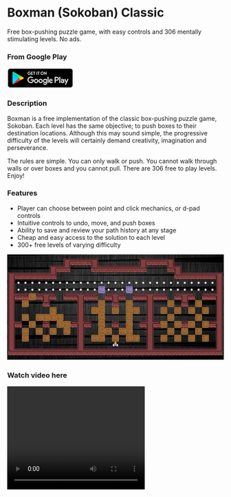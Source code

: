 # Boxman (Sokoban) Classic

Free box-pushing puzzle game, with easy controls and 306 mentally stimulating levels. No ads.

### From Google Play

<a href="https://play.google.com/store/apps/details?id=com.jchip.boxman">
  <img alt="Android app on Google Play" src="https://github.com/jchipgame/sokoban/blob/master/google_play.png" />
</a>

### Description
Boxman is a free implementation of the classic box-pushing puzzle game, Sokoban. Each level has the same objective; to push boxes to their destination locations. Although this may sound simple, the progressive difficulty of the levels will certainly demand creativity, imagination and perseverance.

The rules are simple. You can only walk or push. You cannot walk through walls or over boxes and you cannot pull. There are 306 free to play levels. Enjoy!

### Features

* Player can choose between point and click mechanics, or d-pad controls
* Intuitive controls to undo, move, and push boxes
* Ability to save and review your path history at any stage
* Cheap and easy access to the solution to each level
* 300+ free levels of varying difficulty

<img src="https://github.com/jchipgame/sokoban/blob/master/boxman_game.jpg"/>


### Watch video here

<video width="320" height="240" controls>
  <source src="https://github.com/jchipgame/sokoban/blob/master/ic_launcher-web-video.mp4" type="video/mp4">
  <source src="https://github.com/jchipgame/sokoban/blob/master/ic_launcher-web-video.avi" type="video/avi">
  Your browser does not support the video tag.
</video>



